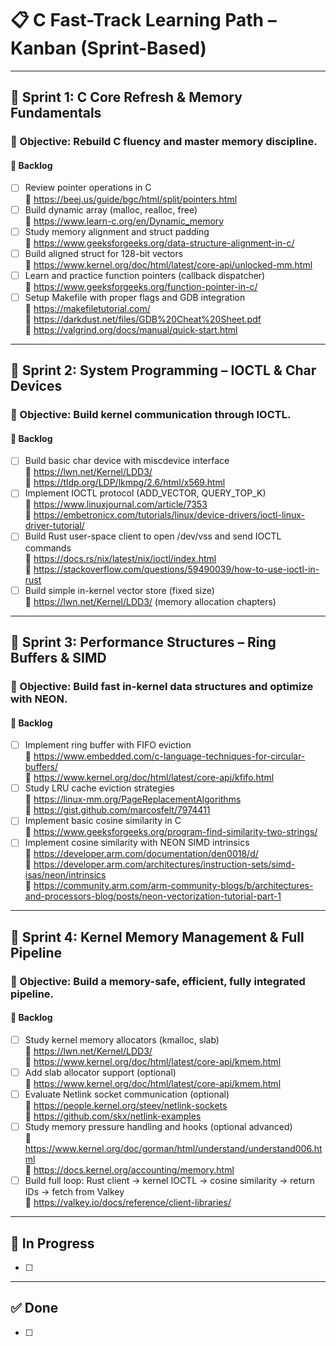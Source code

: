 # 📋 C Fast-Track Learning Path – Kanban (Sprint-Based)

---

## 📅 Sprint 1: C Core Refresh & Memory Fundamentals

### 🎯 Objective: Rebuild C fluency and master memory discipline.

#### 🏁 Backlog
- [ ] Review pointer operations in C  
      🔗 https://beej.us/guide/bgc/html/split/pointers.html
- [ ] Build dynamic array (malloc, realloc, free)  
      🔗 https://www.learn-c.org/en/Dynamic_memory
- [ ] Study memory alignment and struct padding  
      🔗 https://www.geeksforgeeks.org/data-structure-alignment-in-c/
- [ ] Build aligned struct for 128-bit vectors  
      🔗 https://www.kernel.org/doc/html/latest/core-api/unlocked-mm.html
- [ ] Learn and practice function pointers (callback dispatcher)  
      🔗 https://www.geeksforgeeks.org/function-pointer-in-c/
- [ ] Setup Makefile with proper flags and GDB integration  
      🔗 https://makefiletutorial.com/  
      🔗 https://darkdust.net/files/GDB%20Cheat%20Sheet.pdf  
      🔗 https://valgrind.org/docs/manual/quick-start.html

---

## 📅 Sprint 2: System Programming – IOCTL & Char Devices

### 🎯 Objective: Build kernel communication through IOCTL.

#### 🏁 Backlog
- [ ] Build basic char device with miscdevice interface  
      🔗 https://lwn.net/Kernel/LDD3/  
      🔗 https://tldp.org/LDP/lkmpg/2.6/html/x569.html
- [ ] Implement IOCTL protocol (ADD_VECTOR, QUERY_TOP_K)  
      🔗 https://www.linuxjournal.com/article/7353  
      🔗 https://embetronicx.com/tutorials/linux/device-drivers/ioctl-linux-driver-tutorial/
- [ ] Build Rust user-space client to open /dev/vss and send IOCTL commands  
      🔗 https://docs.rs/nix/latest/nix/ioctl/index.html  
      🔗 https://stackoverflow.com/questions/59490039/how-to-use-ioctl-in-rust
- [ ] Build simple in-kernel vector store (fixed size)  
      🔗 https://lwn.net/Kernel/LDD3/ (memory allocation chapters)

---

## 📅 Sprint 3: Performance Structures – Ring Buffers & SIMD

### 🎯 Objective: Build fast in-kernel data structures and optimize with NEON.

#### 🏁 Backlog
- [ ] Implement ring buffer with FIFO eviction  
      🔗 https://www.embedded.com/c-language-techniques-for-circular-buffers/  
      🔗 https://www.kernel.org/doc/html/latest/core-api/kfifo.html
- [ ] Study LRU cache eviction strategies  
      🔗 https://linux-mm.org/PageReplacementAlgorithms  
      🔗 https://gist.github.com/marcosfelt/7974411
- [ ] Implement basic cosine similarity in C  
      🔗 https://www.geeksforgeeks.org/program-find-similarity-two-strings/
- [ ] Implement cosine similarity with NEON SIMD intrinsics  
      🔗 https://developer.arm.com/documentation/den0018/d/  
      🔗 https://developer.arm.com/architectures/instruction-sets/simd-isas/neon/intrinsics  
      🔗 https://community.arm.com/arm-community-blogs/b/architectures-and-processors-blog/posts/neon-vectorization-tutorial-part-1

---

## 📅 Sprint 4: Kernel Memory Management & Full Pipeline

### 🎯 Objective: Build a memory-safe, efficient, fully integrated pipeline.

#### 🏁 Backlog
- [ ] Study kernel memory allocators (kmalloc, slab)  
      🔗 https://lwn.net/Kernel/LDD3/  
      🔗 https://www.kernel.org/doc/html/latest/core-api/kmem.html
- [ ] Add slab allocator support (optional)  
      🔗 https://www.kernel.org/doc/html/latest/core-api/kmem.html
- [ ] Evaluate Netlink socket communication (optional)  
      🔗 https://people.kernel.org/steev/netlink-sockets  
      🔗 https://github.com/skx/netlink-examples
- [ ] Study memory pressure handling and hooks (optional advanced)  
      🔗 https://www.kernel.org/doc/gorman/html/understand/understand006.html  
      🔗 https://docs.kernel.org/accounting/memory.html
- [ ] Build full loop: Rust client → kernel IOCTL → cosine similarity → return IDs → fetch from Valkey  
      🔗 https://valkey.io/docs/reference/client-libraries/

---

## 🚧 In Progress
- [ ] 

---

## ✅ Done
- [ ]
